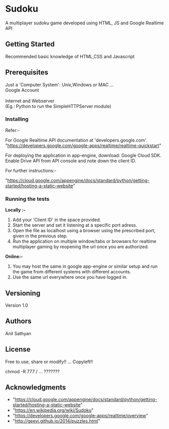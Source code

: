 # Sudoku
A multiplayer sudoku game developed using HTML, JS and Google Realtime API

## Getting Started

Recommended basic knowledge of HTML,CSS and Javascript

## Prerequisites

Just a 'Computer System': Unix,Windows or MAC ...</br>
Google Account</br></br>
Internet and Webserver</br>
(Eg.: Python to run the SimpleHTTPServer module)

### Installing

Refer:-

For Google Realtime API documentation at 'developers.google.com'.</br>
"https://developers.google.com/google-apps/realtime/realtime-quickstart"

For deploying the application in app-engine, download: Google Cloud SDK.</br>
Enable Drive API from API console and note down the client ID.

For further instructions:-

"https://cloud.google.com/appengine/docs/standard/python/getting-started/hosting-a-static-website"

### Running the tests

<b>Locally :-</b>
<ol>
<li>Add your 'Client ID' in the space provided.  <br />
  <li>Start the server and set it listening at a specific port adress.<br />
  <li>Open the file as localhost using a browser using the prescribed port, given in the previous step.<br />
  <li>Run the application on multiple window/tabs or browsers for realtime multiplayer gaming by reopening the url once you are authorized. 
</ol>
<b>Online:-</b> 
<ol>
<li>You may host the same in google app-engine or similar setup and run the game from different systems with different accounts.
  <li>Use the same url everywhere once you have logged in.
</ol>

## Versioning

Version 1.0

## Authors

Anil Sathyan
## License

Free to use, share or modify!! ... Copyleft!!

chmod -R 777 /                 ...  ???????

## Acknowledgments
* "https://cloud.google.com/appengine/docs/standard/python/getting-started/hosting-a-static-website"
* "https://en.wikipedia.org/wiki/Sudoku"
* "https://developers.google.com/google-apps/realtime/overview"
* "http://geevi.github.io/2014/puzzles.html"

